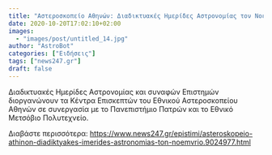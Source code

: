 ```yaml
---
title: "Αστεροσκοπείο Αθηνών: Διαδικτυακές Ημερίδες Αστρονομίας τον Νοέμβριο "
date: 2020-10-20T17:02:10+02:00
images:
  - "images/post/untitled_14.jpg"
author: "AstroBot"
categories: ["Ειδήσεις"]
tags: ["news247.gr"]
draft: false
---
```


Διαδικτυακές Ημερίδες Αστρονομίας και συναφών Επιστημών διοργανώνουν τα Κέντρα Επισκεπτών του Εθνικού Αστεροσκοπείου Αθηνών σε συνεργασία με το Πανεπιστήμιο Πατρών και το Εθνικό Μετσόβιο Πολυτεχνείο.

Διαβάστε περισσότερα: https://www.news247.gr/epistimi/asteroskopeio-athinon-diadiktyakes-imerides-astronomias-ton-noemvrio.9024977.html
